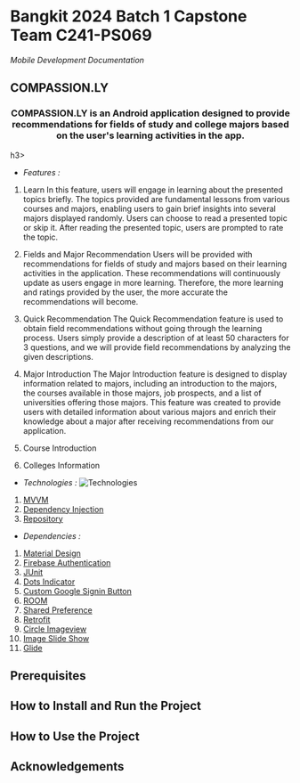 # Bangkit 2024 Batch 1 Capstone Team C241-PS069

*Mobile Development Documentation*

## COMPASSION.LY
<h3 align="center">COMPASSION.LY is an Android application designed to provide recommendations for fields of study and college majors based on the user's learning activities in the app.</h3>h3>
<p align="center">

- *Features :*
1. Learn
In this feature, users will engage in learning about the presented topics briefly. The topics provided are fundamental lessons from various courses and majors, enabling   users to gain brief insights into several majors displayed randomly. Users can choose to read a presented topic or skip it. After reading the presented topic, users are prompted to rate the topic.
   
3. Fields and Major Recommendation
Users will be provided with recommendations for fields of study and majors based on their learning activities in the application. These recommendations will continuously update as users engage in more learning. Therefore, the more learning and ratings provided by the user, the more accurate the recommendations will become.

4. Quick Recommendation
The Quick Recommendation feature is used to obtain field recommendations without going through the learning process. Users simply provide a description of at least 50 characters for 3 questions, and we will provide field recommendations by analyzing the given descriptions.

5. Major Introduction
The Major Introduction feature is designed to display information related to majors, including an introduction to the majors, the courses available in those majors, job prospects, and a list of universities offering those majors. This feature was created to provide users with detailed information about various majors and enrich their knowledge about a major after receiving recommendations from our application.

6. Course Introduction
   
7. Colleges Information

- *Technologies :*
  ![Technologies](https://dicoding-web-img.sgp1.cdn.digitaloceanspaces.com/original/academy/dos:61e970043ca90360db4661e6e35adb0220221228091054.png)
1. [MVVM](https://developer.android.com/topic/architecture)
2. [Dependency Injection](https://developer.android.com/training/dependency-injection)
3. [Repository](https://developer.android.com/topic/architecture/data-layer)

- *Dependencies :*
1. [Material Design](https://m2.material.io/develop/android)
3. [Firebase Authentication](https://firebase.google.com/docs/auth?hl=id)
4. [JUnit](https://junit.org/junit4/)
5. [Dots Indicator](https://github.com/tommybuonomo/dotsindicator)
6. [Custom Google Signin Button](https://github.com/shobhitpuri/custom-google-signin-button)
7. [ROOM](https://developer.android.com/training/data-storage/room)
8. [Shared Preference](https://developer.android.com/training/data-storage/shared-preferences)
9. [Retrofit](https://square.github.io/retrofit/)
10. [Circle Imageview](https://github.com/hdodenhof/CircleImageView)
11. [Image Slide Show](https://github.com/denzcoskun/ImageSlideshow)
12. [Glide](https://github.com/bumptech/glide)

## Prerequisites

## How to Install and Run the Project

## How to Use the Project

## Acknowledgements



